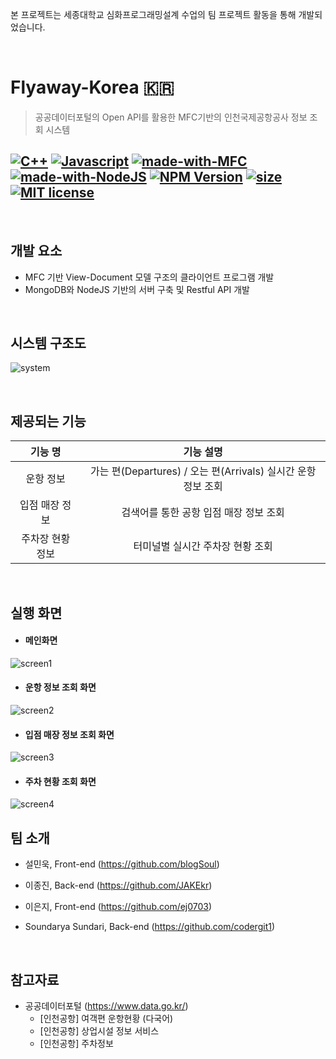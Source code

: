 
본 프로젝트는 세종대학교 심화프로그래밍설계 수업의 팀 프로젝트 활동을 통해 개발되었습니다.

<br />

# Flyaway-Korea 🇰🇷

> 공공데이터포털의 Open API를 활용한 MFC기반의 인천국제공항공사 정보 조회 시스템



## [![C++](https://img.shields.io/badge/C%2B%2B-74.8-hotpink?logo=c%2B%2B&logoColor=blue)](https://docs.microsoft.com/en-us/cpp/cpp/cpp-language-reference?view=vs-2019) [![Javascript](https://img.shields.io/badge/Javascript-17.5-yellow?logo=javascript&logoColor=yellow)](https://www.javascript.com/) [![made-with-MFC](https://img.shields.io/badge/Made%20with-MFC-1f425f.svg?logo=microsoft&logoColor=blue)](https://docs.microsoft.com/en-us/cpp/mfc/mfc-desktop-applications?view=vs-2019) [![made-with-NodeJS](https://img.shields.io/badge/Made%20with-NodeJS-green.svg?logo=node.js)](https://nodejs.org/en/) [![NPM Version](https://img.shields.io/npm/v/npm.svg?logo=npm)](https://npmjs.org/package/esta)  [![size](https://img.shields.io/github/repo-size/JAKEkr/Flyaway-Korea)](https://github.com/JAKRkr/Flyaway-Korea.git) [![MIT license](https://img.shields.io/badge/License-MIT-red.svg)](https://lbesson.mit-license.org/)

<br />

## 개발 요소

- MFC 기반 View-Document 모델 구조의 클라이언트 프로그램 개발
- MongoDB와 NodeJS 기반의 서버 구축 및 Restful API 개발

<br />

## 시스템 구조도

![system](https://user-images.githubusercontent.com/43188317/73235494-146f5680-41d2-11ea-8764-bb9de0d35626.png)

<br />

## 제공되는 기능

|     기능 명      |                         기능 설명                         |
| :--------------: | :-------------------------------------------------------: |
|    운항 정보     | 가는 편(Departures) / 오는 편(Arrivals) 실시간 운항 정보 조회 |
|  입점 매장 정보  |          검색어를 통한 공항 입점 매장 정보 조회           |
| 주차장 현황 정보 |             터미널별 실시간 주차장 현황 조회              |

<br />

## 실행 화면

- #### 메인화면

![screen1](https://user-images.githubusercontent.com/43188317/73235884-8a27f200-41d3-11ea-80f2-efd038aaef5b.png)

- #### 운항 정보 조회 화면

![screen2](https://user-images.githubusercontent.com/43188317/73235939-d1ae7e00-41d3-11ea-959b-6ad4b6950992.png)

- #### 입점 매장 정보 조회 화면

![screen3](https://user-images.githubusercontent.com/43188317/73235940-d3784180-41d3-11ea-83fc-d6b06d755d42.png)

- #### 주차 현황 조회 화면

![screen4](https://user-images.githubusercontent.com/43188317/73235942-d4a96e80-41d3-11ea-86c2-de28b974dd64.png)



## 팀 소개

- 설민욱, Front-end (https://github.com/blogSoul)

- 이종진, Back-end (https://github.com/JAKEkr)

- 이은지, Front-end (https://github.com/ej0703)

- Soundarya Sundari, Back-end (https://github.com/codergit1)

<br />

## 참고자료
- 공공데이터포털 (https://www.data.go.kr/)
  - [인천공항] 여객편 운항현황 (다국어)
  - [인천공항] 상업시설 정보 서비스
  - [인천공항] 주차정보

